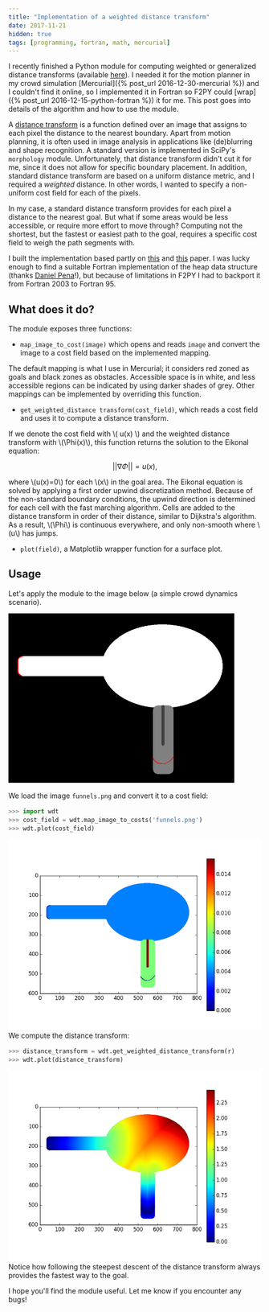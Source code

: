 ```yaml
---
title: "Implementation of a weighted distance transform"
date: 2017-11-21
hidden: true
tags: [programming, fortran, math, mercurial]
---
```

I recently finished a Python module for computing weighted or generalized distance transforms (available [here](https://github.com/0mar/weigted-distance-transform)). I needed it for the motion planner in my crowd simulation [Mercurial]({% post_url 2016-12-30-mercurial %}) and I couldn't find it online, so I implemented it in Fortran so F2PY could [wrap]({% post_url 2016-12-15-python-fortran %}) it for me. This post goes into details of the algorithm and how to use the module.

<!--more-->
A [distance transform](https://en.wikipedia.org/wiki/Distance_transform) is a function defined over an image that assigns to each pixel the distance to the nearest boundary.
Apart from motion planning, it is often used in image analysis in applications like (de)blurring and shape recognition. A standard version is implemented in SciPy's `morphology` module.
Unfortunately, that distance transform didn't cut it for me, since it does not allow for specific boundary placement. In addition, standard distance transform are based on a uniform distance metric, and I required a *weighted* distance. In other words, I wanted to specify a non-uniform cost field for each of the pixels.

In my case, a standard distance transform provides for each pixel a distance to the nearest goal. But what if some areas would be less accessible, or require more effort to move through? Computing not the shortest, but the fastest or easiest path to the goal, requires a specific cost field to weigh the path segments with.

I built the implementation based partly on [this](https://www.mit.edu/~jnt/dijkstra.html) and [this](https://grail.cs.washington.edu/projects/crowd-flows/78-treuille.pdf) paper. I was lucky enough to find a suitable Fortran implementation of the heap data structure (thanks [Daniel Pena](https://github.com/trifling/mheap)!), but because of limitations in F2PY I had to backport it from Fortran 2003 to Fortran 95.

## What does it do?

The module exposes three functions:
 * `map_image_to_cost(image)` which opens and reads `image` and convert the image to a cost field based on the implemented mapping.

The default mapping is what I use in Mercurial; it considers red zoned as goals and black zones as obstacles. Accessible space is in white, and less accessible regions can be indicated by using darker shades of grey.
Other mappings can be implemented by overriding this function.

 * `get_weighted_distance transform(cost_field)`, which reads a cost field and uses it to compute a distance transform.

If we denote the cost field with \\( u(x) \\) and the weighted distance transform with \\(\Phi(x)\\), this function returns the solution to the Eikonal equation:

$$ ||\nabla \Phi|| = u(x),$$

where \\(u(x)=0\\) for each \\(x\\) in the goal area.
The Eikonal equation is solved by applying a first order upwind discretization method. Because of the non-standard boundary conditions, the upwind direction is determined for each cell with the fast marching algorithm. Cells are added to the distance transform in order of their distance, similar to Dijkstra's algorithm. As a result, \\(\Phi\\) is continuous everywhere, and only non-smooth where \\(u\\) has jumps.

 * `plot(field)`, a Matplotlib wrapper function for a surface plot.

## Usage

Let's apply the module to the image below (a simple crowd dynamics scenario).

<img src="/assets/wdt_files/funnels.png" alt="funnels.png" style="width: 450px;"/>

We load the image `funnels.png` and convert it to a cost field:
```python
>>> import wdt
>>> cost_field = wdt.map_image_to_costs('funnels.png')
>>> wdt.plot(cost_field)
```
![png](/assets/wdt_files/costs.png)
We compute the distance transform:
```python
>>> distance_transform = wdt.get_weighted_distance_transform(r)
>>> wdt.plot(distance_transform)
```
![png](/assets/wdt_files/wdt.png)
Notice how following the steepest descent of the distance transform always provides the fastest way to the goal.

I hope you'll find the module useful. Let me know if you encounter any bugs!
